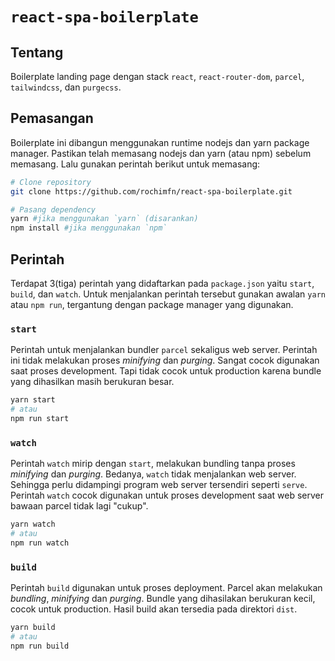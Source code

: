 # `react-spa-boilerplate`

## Tentang
Boilerplate landing page dengan stack `react`, `react-router-dom`, `parcel`, `tailwindcss`, dan `purgecss`.

## Pemasangan
Boilerplate ini dibangun menggunakan runtime nodejs dan yarn package manager. Pastikan telah memasang nodejs dan yarn (atau npm) sebelum memasang. Lalu gunakan perintah berikut untuk memasang:

```bash
# Clone repository
git clone https://github.com/rochimfn/react-spa-boilerplate.git

# Pasang dependency
yarn #jika menggunakan `yarn` (disarankan)
npm install #jika menggunakan `npm`
```

## Perintah
Terdapat 3(tiga) perintah yang didaftarkan pada `package.json` yaitu `start`, `build`, dan `watch`. Untuk menjalankan perintah tersebut gunakan awalan `yarn` atau `npm run`, tergantung dengan package manager yang digunakan.

### `start`
Perintah untuk menjalankan bundler `parcel` sekaligus web server. Perintah ini tidak melakukan proses _minifying_ dan _purging_. Sangat cocok digunakan saat proses development. Tapi tidak cocok untuk production karena bundle yang dihasilkan masih berukuran besar.

```bash
yarn start
# atau
npm run start
```

### `watch`
Perintah `watch` mirip dengan `start`, melakukan bundling tanpa proses _minifying_ dan _purging_. Bedanya, `watch` tidak menjalankan web server. Sehingga perlu didampingi program web server tersendiri seperti `serve`. Perintah `watch` cocok digunakan untuk proses development  saat web server bawaan parcel tidak lagi "cukup". 

```bash
yarn watch
# atau
npm run watch
```

### `build`
Perintah `build` digunakan untuk proses deployment. Parcel akan melakukan _bundling_, _minifying_ dan _purging_.  Bundle yang dihasilakan berukuran kecil, cocok untuk production. Hasil build akan tersedia pada direktori `dist`.

```bash
yarn build
# atau
npm run build
```